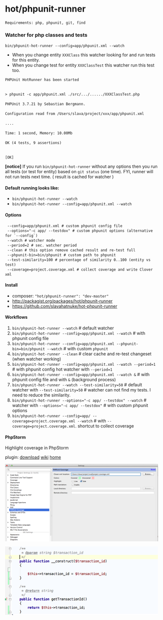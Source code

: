 hot/phpunit-runner
==================

`Requirements: php, phpunit, git, find`

### Watcher for php classes and tests

`bin/phpunit-hot-runner --config=app/phpunit.xml --watch`

* When you change entity `XXXClass` this watcher looking for and run tests for this entity.
* When you change test for entity `XXXClassTest` this watcher run this test too.

```
PHPUnit HotRunner has been started


> phpunit -c app/phpunit.xml ./src/.../....../XXXClassTest.php

PHPUnit 3.7.21 by Sebastian Bergmann.

Configuration read from /Users/slava/project/xxx/app/phpunit.xml

....

Time: 1 second, Memory: 10.00Mb

OK (4 tests, 9 assertions)


[OK]

```


**[notice]** If you run `bin/phpunit-hot-runner` without any options then you
run all tests (or test for entity) based on `git status` (one time).
FYI, runner will not run tests next time. ( result is cached for watcher )


#### Default running looks like:

* `bin/phpunit-hot-runner --watch`
* `bin/phpunit-hot-runner --config=app/phpunit.xml --watch`

#### Options
```
 --config=app/phpunit.xml # custom phpunit config file
 --options="-c app/ --testdox" # custom phpunit options (alternative for `--config`)
 --watch # watcher mode
 --period=2 # sec. watcher period
 --clean # this option remove cached result and re-test full
 --phpunit-bin=bin/phpunit # custom path to phpunit
 --test-similarity=100 # percentage of similarity 0..100 (entity vs test)
 --coverage=project.coverage.xml # collect coverage and write Clover xml
```

#### Install

* composer: `"hot/phpunit-runner": "dev-master"`
* http://packagist.org/packages/hot/phpunit-runner
* https://github.com/slavahatnuke/hot-phpunit-runner

#### Workflows

1. `bin/phpunit-hot-runner --watch` # default watcher
2. `bin/phpunit-hot-runner --config=app/phpunit.xml --watch` # with phpunit config file
3. `bin/phpunit-hot-runner --config=app/phpunit.xml --phpunit-bin=bin/phpunit --watch` # with custom `phpunit`
4. `bin/phpunit-hot-runner --clean` # clear cache and re-test changeset (when watcher working)
5. `bin/phpunit-hot-runner --config=app/phpunit.xml --watch --period=1` # with phpunit config hot watcher with `--period=1`
6. `bin/phpunit-hot-runner --config=app/phpunit.xml --watch &` # with phpunit config file and with `&` (background process)
7. `bin/phpunit-hot-runner --watch --test-similarity=50` # default watcher with `--test-similarity=50` # watcher can not find my tests. I need to reduce the similarity.
8. `bin/phpunit-hot-runner --options="-c app/ --testdox" --watch` # watcher with `--options="-c app/ --testdox"` # with custom phpunit options
9. `bin/phpunit-hot-runner --config=app/ --coverage=project.coverage.xml --watch` # with `--coverage=project.coverage.xml`. shortcut to collect coverage

#### PhpStorm

Highlight coverage in PhpStorm

plugin: [download](plugin/phpunit_codecoverage_display.jar)
[wiki](https://github.com/oker1/phpunit_codecoverage_display/wiki)
[home](http://plugins.jetbrains.com/plugin/6167?pr=phpStorm&showAllUpdates=true)

![PhpStorm settings](doc/images/coverage_ide_settings.png)

![PhpStorm highlight](doc/images/coverage_ide_highlight.png)
